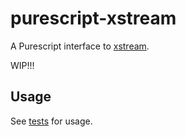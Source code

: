 # purescript-xstream

A Purescript interface to [xstream](https://github.com/staltz/xstream).

WIP!!!

## Usage

See [tests](test/Main.purs) for usage.
